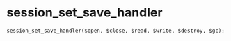 # session_set_save_handler

    session_set_save_handler($open, $close, $read, $write, $destroy, $gc);
